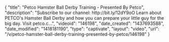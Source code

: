 {
    "title": "Petco Hamster Ball Derby Training - Presented By Petco",
    "description": "Subscribe to our channel: http:\/\/bit.ly\/12dY9oO Learn about PETCO's Hamster Ball Derby and how you can prepare your little guy for the big day. Visit petco.c...",
    "videoid": "146198",
    "date_created": "1437693588",
    "date_modified": "1418181190",
    "type": "captivate",
    "layout": "video",
    "url": "\/v\/petco-hamster-ball-derby-training-presented-by-petco\/146198"
}